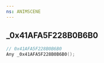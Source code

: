 ```yaml
---
ns: ANIMSCENE
---
```

## _0x41AFA5F228B0B6B0

```c
// 0x41AFA5F228B0B6B0
Any _0x41AFA5F228B0B6B0();
```

